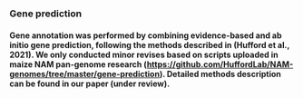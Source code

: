 ### Gene prediction

#### Gene annotation was performed by combining evidence-based and ab initio gene prediction, following the methods described in (Hufford et al., 2021). We only conducted minor revises based on scripts uploaded in maize NAM pan-genome research (https://github.com/HuffordLab/NAM-genomes/tree/master/gene-prediction). Detailed methods description can be found in our paper (under review). 


